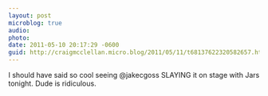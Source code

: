 ```yaml
---
layout: post
microblog: true
audio: 
photo: 
date: 2011-05-10 20:17:29 -0600
guid: http://craigmcclellan.micro.blog/2011/05/11/t68137622320582657.html
---
```

I should have said so cool seeing @jakecgoss SLAYING it on stage with Jars tonight. Dude is ridiculous.
